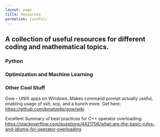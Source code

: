 ```yaml
---
layout: page
title: Resources
permalink: /useful/
---
```


## A collection of useful resources for different coding and mathematical topics.

### Python



### Optimization and Machine Learning


### Other Cool Stuff
Gow - UNIX apps on Windows. Makes command prompt actually useful, enabling usage of ssh, scp, and a bunch more.
Get here:
  https://github.com/bmatzelle/gow/wiki

Excellent Summary of best practices for C++ operator overloading:
https://stackoverflow.com/questions/4421706/what-are-the-basic-rules-and-idioms-for-operator-overloading
